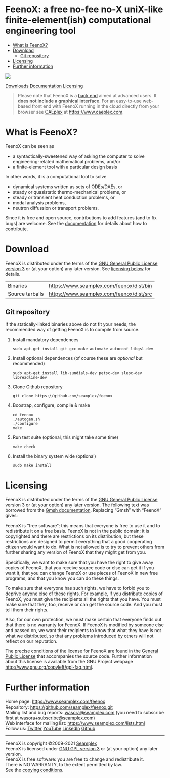 # FeenoX: a free no-fee no-X uniX-like finite-element(ish) computational engineering tool

-   [What is FeenoX?][]
-   [Download][]
    -   [Git repository][]
-   [Licensing][]
-   [Further information][]

<div class="text-center">

![][1]

[Downloads][] [Documentation][] [Licensing][2]

</div>

<div class="alert alert-warning">

> Please note that FeenoX is a [back end][] aimed at advanced users. It
> **does not include a graphical interface**. For an easy-to-use
> web-based front end with FeenoX running in the cloud directly from
> your browser see [CAEplex][] at <https://www.caeplex.com>.

</div>

  [What is FeenoX?]: #what-is-feenox
  [Download]: #download
  [Git repository]: #git-repository
  [Licensing]: #licensing
  [Further information]: #further-information
  [1]: doc/logo.svg
  [Downloads]: doc/install
  [Documentation]: doc
  [2]: #licensing
  [back end]: https://en.wikipedia.org/wiki/Front_and_back_ends
  [CAEplex]: https://www.caeplex.com

# What is FeenoX?

FeenoX can be seen as

-   a syntactically-sweetened way of asking the computer to solve
    engineering-related mathematical problems, and/or
-   a finite-element tool with a particular design basis

In other words, it is a computational tool to solve

-   dynamical systems written as sets of ODEs/DAEs, or
-   steady or quasistatic thermo-mechanical problems, or
-   steady or transient heat conduction problems, or
-   modal analysis problems,
-   neutron diffussion or transport problems.

Since it is free and open source, contributions to add features (and to
fix bugs) are welcome. See the [documentation][3] for details about how
to contribute.

  [3]: doc

# Download

FeenoX is distributed under the terms of the [GNU General Public License
version 3][] or (at your option) any later version. See [licensing
below][] for details.

|                 |                                            |
|-----------------|--------------------------------------------|
| Binaries        | <https://www.seamplex.com/feenox/dist/bin> |
| Source tarballs | <https://www.seamplex.com/feenox/dist/src> |

  [GNU General Public License version 3]: https://www.gnu.org/licenses/gpl-3.0.en.html
  [licensing below]: #licensing

## Git repository

If the statically-linked binaries above do not fit your needs, the
recommended way of getting FeenoX is to compile from source.

1.  Install mandatory dependences

        sudo apt-get install git gcc make automake autoconf libgsl-dev

2.  Install optional dependences (of course these are *optional* but
    recommended)

        sudo apt-get install lib-sundials-dev petsc-dev slepc-dev libreadline-dev

3.  Clone Github repository

        git clone https://github.com/seamplex/feenox

4.  Boostrap, configure, compile & make

        cd feenox
        ./autogen.sh
        ./configure
        make

5.  Run test suite (optional, this might take some time)

        make check

6.  Install the binary system wide (optional)

        sudo make install

# Licensing

FeenoX is distributed under the terms of the [GNU General Public
License][] version 3 or (at your option) any later version. The
following text was borrowed from the [Gmsh documentation][]. Replacing
“Gmsh” with “FeenoX” gives:

<div class="alert alert-light">

FeenoX is “free software”; this means that everyone is free to use it
and to redistribute it on a free basis. FeenoX is not in the public
domain; it is copyrighted and there are restrictions on its
distribution, but these restrictions are designed to permit everything
that a good cooperating citizen would want to do. What is not allowed is
to try to prevent others from further sharing any version of FeenoX that
they might get from you.

Specifically, we want to make sure that you have the right to give away
copies of FeenoX, that you receive source code or else can get it if you
want it, that you can change FeenoX or use pieces of FeenoX in new free
programs, and that you know you can do these things.

To make sure that everyone has such rights, we have to forbid you to
deprive anyone else of these rights. For example, if you distribute
copies of FeenoX, you must give the recipients all the rights that you
have. You must make sure that they, too, receive or can get the source
code. And you must tell them their rights.

Also, for our own protection, we must make certain that everyone finds
out that there is no warranty for FeenoX. If FeenoX is modified by
someone else and passed on, we want their recipients to know that what
they have is not what we distributed, so that any problems introduced by
others will not reflect on our reputation.

The precise conditions of the license for FeenoX are found in the
[General Public License][] that accompanies the source code. Further
information about this license is available from the GNU Project webpage
<http://www.gnu.org/copyleft/gpl-faq.html>.

</div>

  [GNU General Public License]: http://www.gnu.org/copyleft/gpl.html
  [Gmsh documentation]: http://gmsh.info/doc/texinfo/gmsh.html#Copying-conditions
  [General Public License]: https://github.com/seamplex/feenox/blob/master/COPYING

# Further information

Home page: <https://www.seamplex.com/feenox>  
Repository: <https://github.com/seamplex/feenox.git>  
Mailing list and bug reports: <wasora@seamplex.com> (you need to
subscribe first at <wasora+subscribe@seamplex.com>)  
Web interface for mailing list: <https://www.seamplex.com/lists.html>  
Follow us: [Twitter][] [YouTube][] [LinkedIn][] [Github][]

------------------------------------------------------------------------

FeenoX is copyright ©2009-2021 [Seamplex][]  
FeenoX is licensed under [GNU GPL version 3][] or (at your option) any
later version.  
FeenoX is free software: you are free to change and redistribute it.  
There is NO WARRANTY, to the extent permitted by law.  
See the [copying conditions][].

  [Twitter]: https://twitter.com/seamplex/
  [YouTube]: https://www.youtube.com/channel/UCC6SzVLxO8h6j5rLlfCQPhA
  [LinkedIn]: https://www.linkedin.com/company/seamplex/
  [Github]: https://github.com/seamplex
  [Seamplex]: https://www.seamplex.com
  [GNU GPL version 3]: http://www.gnu.org/copyleft/gpl.html
  [copying conditions]: COPYING
